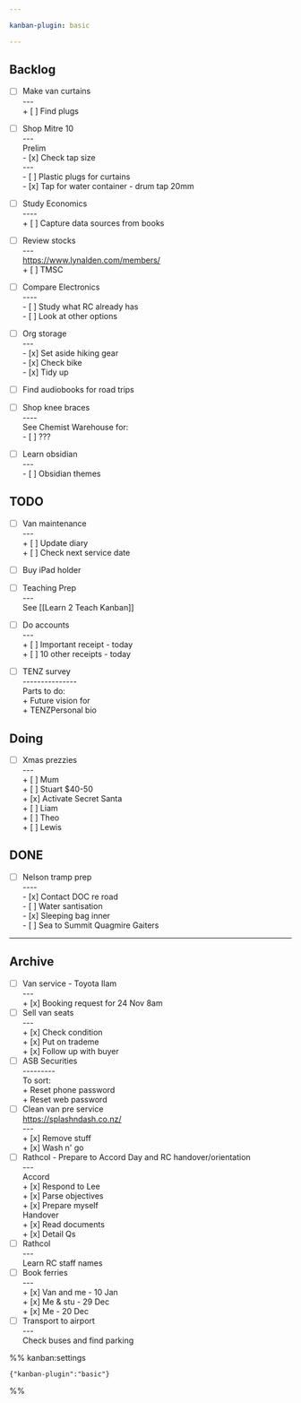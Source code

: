 ```yaml
---

kanban-plugin: basic

---
```


## Backlog

- [ ] Make van curtains<br>---<br>+ [ ] Find plugs
- [ ] Shop Mitre 10<br>---<br>Prelim<br>- [x] Check tap size<br>---<br>- [ ] Plastic plugs for curtains<br>- [x] Tap for water container - drum tap 20mm
- [ ] Study Economics<br>----<br>+ [ ] Capture data sources from books
- [ ] Review stocks<br>---<br>https://www.lynalden.com/members/<br>+ [ ] TMSC
- [ ] Compare Electronics<br>----<br>- [ ] Study what RC already has<br>- [ ] Look at other options
- [ ] Org storage<br>---<br> - [x] Set aside hiking gear<br> - [x] Check bike<br> - [x] Tidy up
- [ ] Find audiobooks for road trips
- [ ] Shop knee braces<br>----<br>See Chemist Warehouse for:<br>- [ ] ???
- [ ] Learn obsidian<br>---<br>- [ ] Obsidian themes


## TODO

- [ ] Van maintenance<br>---<br>+ [ ] Update diary<br>+ [ ] Check next service date
- [ ] Buy iPad holder
- [ ] Teaching Prep<br>---<br>See [[Learn 2 Teach Kanban]]
- [ ] Do accounts<br>---<br>+ [ ] Important receipt - today<br>+ [ ] 10 other receipts - today
- [ ] TENZ survey<br>---------------<br>Parts to do:<br>+ Future vision for <br>+ TENZPersonal bio


## Doing

- [ ] Xmas prezzies<br>---<br>+ [ ] Mum<br>+ [ ] Stuart $40-50<br>+ [x] Activate Secret Santa<br>+ [ ] Liam<br>+ [ ] Theo<br>+ [ ] Lewis


## DONE

- [ ] Nelson tramp prep<br>----<br>- [x] Contact DOC re road<br>- [ ] Water santisation<br>- [x] Sleeping bag inner<br>- [ ] Sea to Summit Quagmire Gaiters


***

## Archive

- [ ] Van service - Toyota Ilam<br>---<br>+ [x] Booking request for 24 Nov 8am
- [ ] Sell van seats<br>---<br>+ [x] Check condition<br>+ [x] Put on trademe<br>+ [x] Follow up with buyer
- [ ] ASB Securities<br>---------<br>To sort:<br>+ Reset phone password<br>+ Reset web password
- [ ] Clean van pre service<br>https://splashndash.co.nz/<br>---<br>+ [x] Remove stuff<br>+ [x] Wash n' go
- [ ] Rathcol - Prepare to Accord Day and RC handover/orientation<br>---<br>Accord<br>+ [x] Respond to Lee<br>+ [x] Parse objectives<br>+ [x] Prepare myself<br>Handover<br>+ [x] Read documents<br>+ [x] Detail Qs
- [ ] Rathcol<br>---<br>Learn RC staff names
- [ ] Book ferries<br>---<br> + [x] Van and me - 10 Jan<br> + [x] Me & stu - 29 Dec<br> + [x] Me - 20 Dec
- [ ] Transport to airport<br>---<br>Check buses and find parking

%% kanban:settings
```
{"kanban-plugin":"basic"}
```
%%